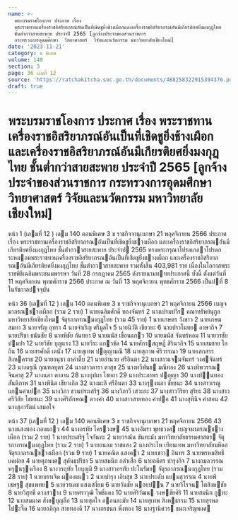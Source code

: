 ```yaml
---
name: >-
  พระบรมราชโองการ ประกาศ เรื่อง
  พระราชทานเครื่องราชอิสริยาภรณ์อันเป็นที่เชิดชูยิ่งช้างเผือกและเครื่องราชอิสริยาภรณ์อันมีเกียรติยศยิ่งมงกุฎไทย
  ชั้นต่ำกว่าสายสะพาย ประจำปี 2565 [ลูกจ้างประจำของส่วนราชการ
  กระทรวงการอุดมศึกษา  วิทยาศาสตร์  วิจัยและนวัตกรรม มหาวิทยาลัยเชียงใหม่]
date: '2023-11-21'
category: ข พิเศษ
volume: 140
section: 3
page: 36 เล่มที่ 12
source: 'https://ratchakitcha.soc.go.th/documents/488258322915394376.pdf'
draft: true
---
```


# พระบรมราชโองการ ประกาศ เรื่อง พระราชทานเครื่องราชอิสริยาภรณ์อันเป็นที่เชิดชูยิ่งช้างเผือกและเครื่องราชอิสริยาภรณ์อันมีเกียรติยศยิ่งมงกุฎไทย ชั้นต่ำกว่าสายสะพาย ประจำปี 2565 [ลูกจ้างประจำของส่วนราชการ กระทรวงการอุดมศึกษา  วิทยาศาสตร์  วิจัยและนวัตกรรม มหาวิทยาลัยเชียงใหม่]

หน้า 1 (เลมที่ 12 ) เลม 140 ตอนพิเศษ 3 ข ราชกิจจานุเบกษา 21 พฤศจิกายน 2566 ประกาศ เรื่อง พระราชทานเครื่องราชอิสริยาภรณอันเป็นที่เชิดชูยิ่งชางเผือก และเครื่องราชอิสริยาภรณอันมีเกียรติยศยิ่งมงกุฎไทย ชั้นต่ํากวาสายสะพาย ประจําป 2565 ทรงพระกรุณาโปรดเกลาโปรดกระหมอมพระราชทานเครื่องราชอิสริยาภรณอันเป็นที่เชิดชูยิ่งชางเผือก และเครื่องราชอิสริยาภรณอันมีเกียรติยศยิ่งมงกุฎไทย ชั้นต่ํากวาสายสะพาย รวมทั้งสิ้น 403,981 ราย เนื่องในโอกาสพระราชพิธีเฉลิมพระชนมพรรษา วันที่ 28 กรกฎาคม 2565 ดังรายนามทายประกาศนี้ ทั้งนี้ ตั้งแต่วันที่ 11 พฤศจิกายน พุทธศักราช 2566 ประกาศ ณ วันที่ 13 พฤศจิกายน พุทธศักราช 2566 เป็นปที่ 8 ในรัชกาลปจจุบัน

หน้า 36 (เลมที่ 12 ) เลม 140 ตอนพิเศษ 3 ข ราชกิจจานุเบกษา 21 พฤศจิกายน 2566 เบญจมาภรณชางเผือก (รวม 2 ราย) 1 นายเฉลิมศักดิ์ ทองจันทร์ 2 นางเปรมปวีร คณาทรัพย์นุกูล มหาวิทยาลัยเชียงใหม จัตุรถาภรณมงกุฎไทย (รวม 45 ราย) 1 นายเกษตร วังขาว 2 นายเกษม สมทา 3 นายจรัญ อุทรา 4 นายจําเริญ ศรีมูลใจ 5 นายนิวัติ เขียวยะ 6 นายปราโมทย อาษากิจ 7 นายปรีชา ธนันชัย 8 นายพิชัย กันทยา 9 นายมนัส เขื่อนแกว 10 นายมนัส จันทร์หอม 11 นายวรชัย ปมปา 12 นายวิชัย บุญแรง 13 นายวีระ แกวขัด 14 นายศักรสฤษฏิ์ สิรินวกิจ 15 นายสมชาย ไอถิน 16 นายสรศักดิ์ เตนัง 17 นายสุเทพ ปญญามณี 18 นายสุภาพ ศิริวรรณา 19 นายเสกสรร สิงหคราช 20 นายอนุชา ถาคําติ๊บ 21 นายอํานวย ศรีอินตา 22 นางสาวแจมจันทร์ วงศจันทร์ 23 นางดรุณี กุณฑลบุตร 24 นางสาวดารา ตาสุข 25 นางทวีพันธ มณีทอง 26 นางทิพวรรณ จินดาสุ 27 นางนภา ตาลาน 28 นางบุปผา ไชยถา 29 นางประภาพร ปญญา 30 นางปนทอง สันติภาพ 31 นางพินิต เขียวเกิด 32 นางมะลิ ศรีอินตา 33 นางรุงนภา ชัยชนะ 34 นางสาวเรณู แกนคําเปก 35 นางวิภา ชวนประเสริฐ 36 นางวิภาวี เสวะกะ 37 นางสาววีริยา สุริยะ 38 นางสาวศรีวิลัย ไชยชนะ 39 นางศิริลักษณ ดวงคํา 40 นางสาวสายทอง คําปอ 41 นางสุพินิจ คําสอน 42 นางสุภารัตน์ เสมอใจ

หน้า 37 (เลมที่ 12 ) เลม 140 ตอนพิเศษ 3 ข ราชกิจจานุเบกษา 21 พฤศจิกายน 2566 43 นางแสงทอง กองแกว 44 นางอรทัย ไครวงษ 45 นางอัมรา พุทธวงศ เบญจมาภรณชางเผือก (รวม 2 ราย) 1 นายประเสริฐ ใจกันทะ 2 นายวรณัน ขันทะมัง มหาวิทยาลัยธรรมศาสตร จัตุรถาภรณมงกุฎไทย (รวม 2 ราย) 1 นายถนอม ราชแสง 2 นางประไพ เทียนเทพ มหาวิทยาลัยมหิดล จัตุรถาภรณชางเผือก (รวม 9 ราย) 1 นายคณิต แสงคา 2 นายเชาว อินทร 3 นายพรหมสิทธิ์ แคฝอย 4 นายศุภพงศ สุคันธปรีชา 5 นายสมนึก กล่ําเสือ 6 นายอดิศร บํารุงกิจ 7 นางกมลวรรณ หรุนรุงเรือง 8 นางวรฤทัย ใยบุญมี 9 นางสาวอรทัย ปะโนรัมย จัตุรถาภรณมงกุฎไทย (รวม 28 ราย) 1 นายบรรเจิด ผองแผว 2 นายบํารุง เอิบสุข 3 นายประดับ แยมสุวรรณ 4 นายพิเชษฐ สุขแพทย 5 นายวรเดช แสงเสงี่ยม 6 นายวันชัย นอยปน 7 นายวิโรจน โตสิงหชัย 8 นายวิสุทธิ์ ดวงสวาง 9 นายศราวุฒิ โพธิ์แดง 10 นายศิริวัฒน วงษชัยศิริ 11 นายสมนึก กูทะ 12 นายสมมาศ สังขบุญลือ 13 นายสุดใจ ออนละมัย 14 นายสุเทพ สิงหธรรม 15 นายสุรพล โปะจี๊ด 16 นายอภิกุล สายทองดี 17 นางกรชนก พึ่งทอง 18 นางฐานิศวร ธนะเจริญพงศ

